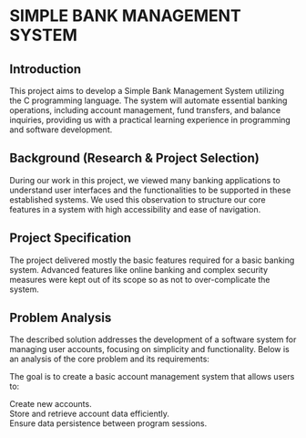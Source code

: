 # **SIMPLE BANK MANAGEMENT SYSTEM**

## **Introduction**
This project aims to develop a Simple Bank Management System utilizing the C programming language. The system will automate essential banking operations, including account management, fund transfers, and balance inquiries, providing us with a practical learning experience in programming and software development.

## **Background (Research & Project Selection)**
During our work in this project, we viewed many banking applications to understand user interfaces and the functionalities to be supported in these established systems. We used this observation to structure our core features in a system with high accessibility and ease of navigation.

## **Project Specification**
The project delivered mostly the basic features required for a basic banking system. Advanced features like online banking and complex security measures were kept out of its scope so as not to over-complicate the system.

## **Problem Analysis**
The described solution addresses the development of a software system for managing user accounts, focusing on simplicity and functionality. Below is an analysis of the core problem and its requirements:

The goal is to create a basic account management system that allows users to:

Create new accounts.  
Store and retrieve account data efficiently.  
Ensure data persistence between program sessions.  
